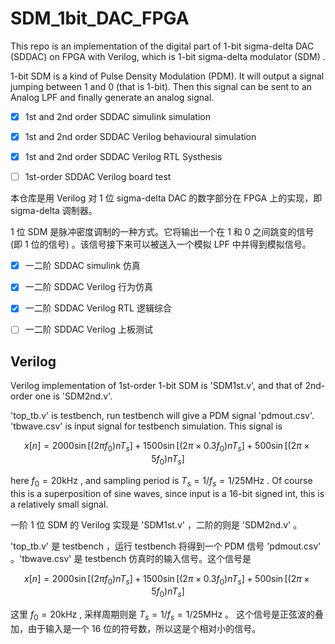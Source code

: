 # SDM_1bit_DAC_FPGA

This repo is an implementation of the digital part of 1-bit sigma-delta DAC (SDDAC) on FPGA with Verilog, which is 1-bit sigma-delta modulator (SDM) .

1-bit SDM is a kind of Pulse Density Modulation (PDM). It will output a signal jumping between 1 and 0 (that is 1-bit). Then this signal can be sent to an Analog LPF and finally generate an analog signal.

- [X] 1st and 2nd order SDDAC simulink simulation

- [X] 1st and 2nd order SDDAC Verilog behavioural simulation

- [X] 1st and 2nd order SDDAC Verilog RTL Systhesis

- [ ] 1st-order SDDAC Verilog board test

本仓库是用 Verilog 对 1 位 sigma-delta DAC 的数字部分在 FPGA 上的实现，即 sigma-delta 调制器。

1 位 SDM 是脉冲密度调制的一种方式。它将输出一个在 1 和 0 之间跳变的信号 (即 1 位的信号) 。该信号接下来可以被送入一个模拟 LPF 中并得到模拟信号。

- [X] 一二阶 SDDAC simulink 仿真

- [X] 一二阶 SDDAC Verilog 行为仿真

- [X] 一二阶 SDDAC Verilog RTL 逻辑综合

- [ ] 一二阶 SDDAC Verilog 上板测试

## Verilog

Verilog implementation of 1st-order 1-bit SDM is 'SDM1st.v', and that of 2nd-order one is 'SDM2nd.v'.

'top_tb.v' is testbench, run testbench will give a PDM signal 'pdmout.csv'. 'tbwave.csv' is input signal for testbench simulation. This signal is

$$
x[n] = 2000\sin[(2\pi f_0) nT_s] + 1500\sin[(2\pi \times 0.3f_0) nT_s] + 500\sin[(2\pi \times 5f_0) nT_s]
$$

here $f_0 = 20\mathrm{kHz}$ , and sampling period is $T_s=1/f_s=1/25\mathrm{MHz}$ . Of course this is a superposition of sine waves, since input is a 16-bit signed int, this is a relatively small signal.

一阶 1 位 SDM 的 Verilog 实现是 'SDM1st.v' ，二阶的则是 'SDM2nd.v' 。

'top_tb.v' 是 testbench ，运行 testbench 将得到一个 PDM 信号 'pdmout.csv' 。'tbwave.csv' 是 testbench 仿真时的输入信号。这个信号是

$$
x[n] = 2000\sin[(2\pi f_0) nT_s] + 1500\sin[(2\pi \times 0.3f_0) nT_s] + 500\sin[(2\pi \times 5f_0) nT_s]
$$

这里 $f_0 = 20\mathrm{kHz}$ , 采样周期则是 $T_s=1/f_s=1/25\mathrm{MHz}$ 。 这个信号是正弦波的叠加，由于输入是一个 16 位的符号数，所以这是个相对小的信号。